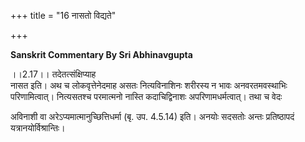 +++
title = "16 नासतो विद्यते"

+++






**Sanskrit Commentary By Sri Abhinavgupta**

।।2.17।। तदेतत्संक्षिप्याह  
नासत इति। अथ च लोकवृत्तेनेदमाह असतः नित्यविनाशिनः शरीरस्य न भावः अनवरतमवस्थाभिः परिणामित्वात्। नित्यसतश्च परमात्मनो नास्ति कदाचिद्विनाशः अपरिणामधर्मत्वात्। तथा च वेदः  
  
अविनाशी वा अरेऽप्यमात्मानुच्छित्तिधर्मा (बृ. उप. 4.5.14) इति। अनयोः सदसतोः अन्तः प्रतिष्ठापदं यत्रानयोर्विश्रान्तिः।

